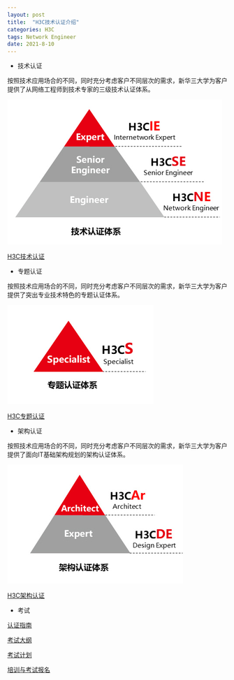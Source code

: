 ```yaml
---
layout: post
title:  "H3C技术认证介绍"
categories: H3C
tags: Network Engineer
date: 2021-8-10
---
```


- 技术认证

按照技术应用场合的不同，同时充分考虑客户不同层次的需求，新华三大学为客户提供了从网络工程师到技术专家的三级技术认证体系。

![H3C技术认证体系](/images/h3c-cert.jpg)

[H3C技术认证](https://www.h3c.com/cn/Training/Technical_Certification/Technical_Certification/Technology_Certification_System/)

- 专题认证

按照技术应用场合的不同，同时充分考虑客户不同层次的需求，新华三大学为客户提供了突出专业技术特色的专题认证体系。

![H3C专题认证体系](/images/h3c-cert-spec.jpg)

[H3C专题认证](https://www.h3c.com/cn/Training/Technical_Certification/Technical_Certification/Special_Certification_System/)

- 架构认证

按照技术应用场合的不同，同时充分考虑客户不同层次的需求，新华三大学为客户提供了面向IT基础架构规划的架构认证体系。

![H3C架构认证体系](/images/h3c-cert-arch.jpg)

[H3C架构认证](https://www.h3c.com/cn/Training/Technical_Certification/Technical_Certification/Architecture_Certification_System/)

- 考试

[认证指南](https://www.h3c.com/cn/Training/Technical_Certification/Technical_Certification/Examination_Guide/)

[考试大纲](https://www.h3c.com/cn/Training/Technical_Certification/Technical_Certification/Exam_Item/)

[考试计划](https://www.h3c.com/CN/BizPortal/TrainingPartner/TrainCenter/H3cClassSearch.aspx)

[培训与考试报名](https://www.h3c.com/cn/Training/Technical_Certification/Technical_Certification/OnlineApply/)